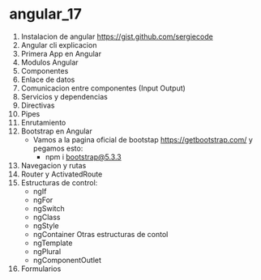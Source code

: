 # angular_17
1. Instalacion de angular
https://gist.github.com/sergiecode
2. Angular cli explicacion
3. Primera App en Angular
4. Modulos Angular
5. Componentes
6. Enlace de datos
7. Comunicacion entre componentes (Input Output)
8. Servicios y dependencias
9. Directivas
10. Pipes
11. Enrutamiento
12. Bootstrap en Angular
    - Vamos a la pagina oficial de bootstap https://getbootstrap.com/ y pegamos esto:
        - npm i bootstrap@5.3.3
13. Navegacion y rutas
14. Router y ActivatedRoute
15. Estructuras de control:
    - ngIf
    - ngFor
    - ngSwitch
    - ngClass
    - ngStyle
    - ngContainer
    Otras estructuras de contol
    - ngTemplate
    - ngPlural
    - ngComponentOutlet
16. Formularios
